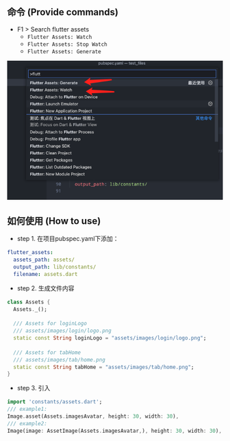 ## 命令 (Provide commands)
- F1 > Search flutter assets
  - `Flutter Assets: Watch`
  - `Flutter Assets: Stop Watch`
  - `Flutter Assets: Generate`
  
![screenshot](./images/screenshot.png)

## 如何使用 (How to use)


- step 1. 在项目pubspec.yaml下添加：

```yaml
flutter_assets:
  assets_path: assets/
  output_path: lib/constants/
  filename: assets.dart
```

- step 2. 生成文件内容

```dart
class Assets {
  Assets._();
  
  /// Assets for loginLogo
  /// assets/images/login/logo.png
  static const String loginLogo = "assets/images/login/logo.png";

  /// Assets for tabHome
  /// assets/images/tab/home.png
  static const String tabHome = "assets/images/tab/home.png";
}
```
- step 3. 引入

```dart
import 'constants/assets.dart';
/// example1:
Image.asset(Assets.imagesAvatar, height: 30, width: 30),
/// example2:
Image(image: AssetImage(Assets.imagesAvatar,), height: 30, width: 30),
```


